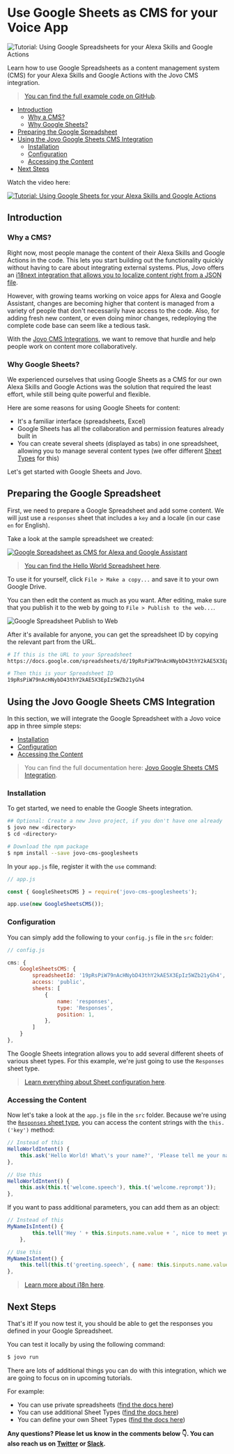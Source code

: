 # Use Google Sheets as CMS for your Voice App

![Tutorial: Using Google Spreadsheets for your Alexa Skills and Google Actions](./img/google-sheets-cms.jpg)

Learn how to use Google Spreadsheets as a content management system (CMS) for your Alexa Skills and Google Actions with the Jovo CMS integration.

> [You can find the full example code on GitHub](https://github.com/jovotech/jovo-templates/tree/master/tutorials/google-sheets-helloworld).

* [Introduction](#introduction)
   * [Why a CMS?](#why-a-cms)
   * [Why Google Sheets?](#why-google-sheets)
* [Preparing the Google Spreadsheet](#preparing-the-google-spreadsheet)
* [Using the Jovo Google Sheets CMS Integration](#using-the-jovo-google-sheets-cms-integration)
   * [Installation](#installation)
   * [Configuration](#configuration)
   * [Accessing the Content](#accessing-the-content)
* [Next Steps](#next-steps)

Watch the video here:

[![Tutorial: Using Google Sheets for your Alexa Skills and Google Actions](./img/video-google-sheets.jpg 'youtube-video')](https://www.youtube.com/watch?v=B1dWJoVkGag)

## Introduction

### Why a CMS?

Right now, most people manage the content of their Alexa Skills and Google Actions in the code. This lets you start building out the functionality quickly without having to care about integrating external systems. Plus, Jovo offers an [i18next integration that allows you to localize content right from a JSON file](https://www.jovo.tech/docs/output/i18n).

However, with growing teams working on voice apps for Alexa and Google Assistant, changes are becoming higher that content is managed from a variety of people that don't necessarily have access to the code. Also, for adding fresh new content, or even doing minor changes, redeploying the complete code base can seem like a tedious task.

With the [Jovo CMS Integrations](https://www.jovo.tech/docs/cms), we want to remove that hurdle and help people work on content more collaboratively.

### Why Google Sheets?

We experienced ourselves that using Google Sheets as a CMS for our own Alexa Skills and Google Actions was the solution that required the least effort, while still being quite powerful and flexible.

Here are some reasons for using Google Sheets for content:
* It's a familiar interface (spreadsheets, Excel)
* Google Sheets has all the collaboration and permission features already built in
* You can create several sheets (displayed as tabs) in one spreadsheet, allowing you to manage several content types (we offer different [Sheet Types](https://www.jovo.tech/marketplace/jovo-cms-googlesheets#default-sheet-types) for this)

Let's get started with Google Sheets and Jovo.

## Preparing the Google Spreadsheet

First, we need to prepare a Google Spreadsheet and add some content. We will just use a `responses` sheet that includes a `key` and a locale (in our case `en` for English).

Take a look at the sample spreadsheet we created:

[![Google Spreadsheet as CMS for Alexa and Google Assistant](./img/google-spreadsheet-screenshot.jpg)](https://docs.google.com/spreadsheets/d/19pRsPiW79nAcHNybD43thY2kAE5X3EpIz5WZb21yGh4)

> [You can find the Hello World Spreadsheet here](https://docs.google.com/spreadsheets/d/19pRsPiW79nAcHNybD43thY2kAE5X3EpIz5WZb21yGh4).

To use it for yourself, click `File > Make a copy...` and save it to your own Google Drive.

You can then edit the content as much as you want. After editing, make sure that you publish it to the web by going to `File > Publish to the web...`.

![Google Spreadsheet Publish to Web](./img/publish-to-web.png)

After it's available for anyone, you can get the spreadsheet ID by copying the relevant part from the URL.

```sh
# If this is the URL to your Spreadsheet
https://docs.google.com/spreadsheets/d/19pRsPiW79nAcHNybD43thY2kAE5X3EpIz5WZb21yGh4/edit?usp=sharing

# Then this is your Spreadsheet ID
19pRsPiW79nAcHNybD43thY2kAE5X3EpIz5WZb21yGh4
```


## Using the Jovo Google Sheets CMS Integration

In this section, we will integrate the Google Spreadsheet with a Jovo voice app in three simple steps:

* [Installation](#installation)
* [Configuration](#configuration)
* [Accessing the Content](#accessing-the-content)

> You can find the full documentation here: [Jovo Google Sheets CMS Integration](https://www.jovo.tech/marketplace/jovo-cms-googlesheets).

### Installation

To get started, we need to enable the Google Sheets integration.

```sh
## Optional: Create a new Jovo project, if you don't have one already
$ jovo new <directory>
$ cd <directory>

# Download the npm package
$ npm install --save jovo-cms-googlesheets
```

In your `app.js` file, register it with the `use` command:

```javascript
// app.js

const { GoogleSheetsCMS } = require('jovo-cms-googlesheets');

app.use(new GoogleSheetsCMS());
```

### Configuration

You can simply add the following to your `config.js` file in the `src` folder:

```javascript
// config.js

cms: {
    GoogleSheetsCMS: {
        spreadsheetId: '19pRsPiW79nAcHNybD43thY2kAE5X3EpIz5WZb21yGh4',
        access: 'public',
        sheets: [
            {
                name: 'responses',
                type: 'Responses',
                position: 1,
            },
        ]
    }
},
```

The Google Sheets integration allows you to add several different sheets of various sheet types. For this example, we're just going to use the `Responses` sheet type.

> [Learn everything about Sheet configuration here](https://www.jovo.tech/marketplace/jovo-cms-googlesheets).

### Accessing the Content

Now let's take a look at the `app.js` file in the `src` folder. Because we're using the [`Responses` sheet type](https://www.jovo.tech/marketplace/jovo-cms-googlesheets#responses), you can access the content strings with the `this.('key')` method:

```javascript
// Instead of this
HelloWorldIntent() {
    this.ask('Hello World! What\'s your name?', 'Please tell me your name.');
},

// Use this
HelloWorldIntent() {
    this.ask(this.t('welcome.speech'), this.t('welcome.reprompt'));
},
```

If you want to pass additional parameters, you can add them as an object:

```javascript
// Instead of this
MyNameIsIntent() {
        this.tell('Hey ' + this.$inputs.name.value + ', nice to meet you!');
    },

// Use this
MyNameIsIntent() {
    this.tell(this.t('greeting.speech', { name: this.$inputs.name.value }));
},
```

> [Learn more about i18n here](https://www.jovo.tech/docs/output/i18n).


## Next Steps

That's it! If you now test it, you should be able to get the responses you defined in your Google Spreadsheet.

You can test it locally by using the following command:

```sh
$ jovo run
```

There are lots of additional things you can do with this integration, which we are going to focus on in upcoming tutorials.

For example:

* You can use private spreadsheets ([find the docs here](https://www.jovo.tech/marketplace/jovo-cms-googlesheets#private-spreadsheets))
* You can use additional Sheet Types ([find the docs here](https://www.jovo.tech/marketplace/jovo-cms-googlesheets#default-sheet-types))
* You can define your own Sheet Types ([find the docs here](https://www.jovo.tech/marketplace/jovo-cms-googlesheets#defining-your-own-sheet-type))


**Any questions? Please let us know in the comments below 👇. You can also reach us on [Twitter](https://twitter.com/jovotech) or [Slack](https://www.jovo.tech/slack).**

<!--[metadata]: { "description": "Learn how to use Google Spreadsheets as a content management system (CMS) for your Alexa Skills and Google Actions with Jovo.", "author": "jan-koenig", "tags": "Google Sheets, CMS", "og-image": "https://www.jovo.tech/img/tutorials/google-sheets-cms/google-sheets-cms.jpg" }-->
